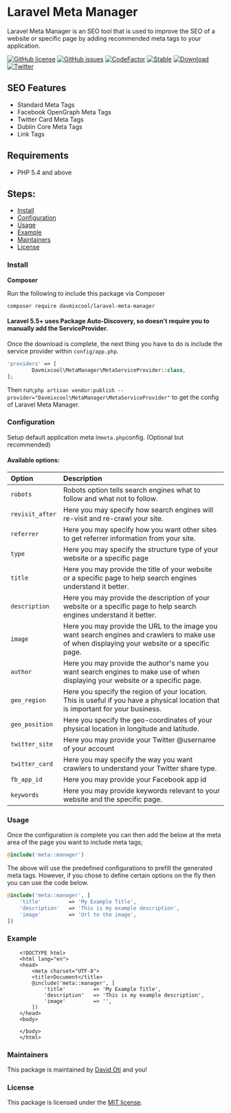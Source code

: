 # Laravel Meta Manager

Laravel Meta Manager is an SEO tool that is used to improve the SEO of a website or specific page by adding recommended meta tags to your application.

[![GitHub license](https://img.shields.io/github/license/davmixcool/laravel-meta-manager.svg)](https://github.com/davmixcool/laravel-meta-manager/blob/master/LICENSE) [![GitHub issues](https://img.shields.io/github/issues/davmixcool/laravel-meta-manager.svg)](https://github.com/davmixcool/laravel-meta-manager/issues) [![CodeFactor](https://www.codefactor.io/repository/github/davmixcool/laravel-meta-manager/badge)](https://www.codefactor.io/repository/github/davmixcool/laravel-meta-manager) [![Stable](https://poser.pugx.org/davmixcool/laravel-meta-manager/v/stable.svg)](https://poser.pugx.org/davmixcool/laravel-meta-manager/v/stable.svg) [![Download](https://poser.pugx.org/davmixcool/laravel-meta-manager/d/total.svg)![Twitter](https://img.shields.io/twitter/url/https/github.com/davmixcool/laravel-meta-manager.svg?style=social)](https://poser.pugx.org/davmixcool/laravel-meta-manager/d/total.svg)

## SEO Features

* Standard Meta Tags
* Facebook OpenGraph Meta Tags
* Twitter Card Meta Tags
* Dublin Core Meta Tags
* Link Tags

## Requirements

* PHP 5.4 and above

## Steps:

* [Install](./#install)
* [Configuration](./#configuration)
* [Usage](./#usage)
* [Example](./#example)
* [Maintainers](./#maintainers)
* [License](./#license)

### Install

**Composer**

Run the following to include this package via Composer

```text
composer require davmixcool/laravel-meta-manager
```

#### Laravel 5.5+ uses Package Auto-Discovery, so doesn't require you to manually add the ServiceProvider.

Once the download is complete, the next thing you have to do is include the service provider within `config/app.php`.

```php
'providers' => [
        Davmixcool\MetaManager\MetaServiceProvider::class,
];
```

Then run;`php artisan vendor:publish --provider="Davmixcool\MetaManager\MetaServiceProvider"` to get the config of Laravel Meta Manager.

### Configuration

Setup default application meta in`meta.php`config. \(Optional but recommended\)

#### Available options:

| Option | Description |
| :--- | :--- |
| `robots` | Robots option tells search engines what to follow and what not to follow. |
| `revisit_after` | Here you may specify how search engines will re-visit and re-crawl your site. |
| `referrer` | Here you may specify how you want other sites to get referrer information from your site. |
| `type` | Here you may specify the structure type of your website or a specific page |
| `title` | Here you may provide the title of your website or a specific page to help search engines understand it better. |
| `description` | Here you may provide the description of your website or a specific page to help search engines understand it better. |
| `image` | Here you may provide the URL to the image you want search engines and crawlers to make use of when displaying your website or a specific page. |
| `author` | Here you may provide the author's name you want search engines to make use of when displaying your website or a specific page. |
| `geo_region` | Here you specify the region of your location. This is useful if you have a physical location that is important for your business. |
| `geo_position` | Here you specify the geo-coordinates of your physical location in longitude and latitude. |
| `twitter_site` | Here you may provide your Twitter @username of your account |
| `twitter_card` | Here you may specify the way you want crawlers to understand your Twitter share type. |
| `fb_app_id` | Here you may provide your Facebook app id |
| `keywords` | Here you may provide keywords relevant to your website and the specific page. |

### Usage

Once the configuration is complete you can then add the below at the meta area of the page you want to include meta tags;

```php
@include('meta::manager')
```

The above will use the predefined configurations to prefill the generated meta tags. However, if you chose to define certain options on the fly then you can use the code below.

```php
@include('meta::manager', [
    'title'         => 'My Example Title',
    'description'   => 'This is my example description',
    'image'         => 'Url to the image',
])
```

### Example

```markup
    <!DOCTYPE html>
    <html lang="en">
    <head>
        <meta charset="UTF-8">
        <title>Document</title>
        @include('meta::manager', [
            'title'         => 'My Example Title',
            'description'   => 'This is my example description',
            'image'         => '',
        ])
    </head>
    <body>

    </body>
    </html>
```

### Maintainers

This package is maintained by [David Oti](http://github.com/davmixcool) and you!

### License

This package is licensed under the [MIT license](https://github.com/davmixcool/laravel-meta-manager/blob/master/LICENSE).

